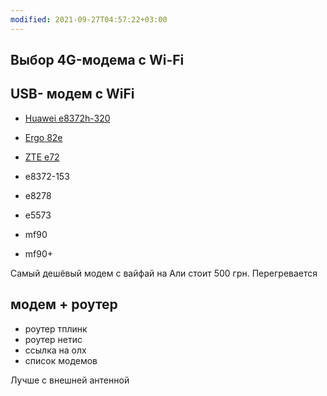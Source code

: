 ```yaml
---
modified: 2021-09-27T04:57:22+03:00
---
```


## Выбор 4G-модема с Wi-Fi

## USB- модем с WiFi
- [Huawei e8372h-320](https://elmir.ua/3g_4g_modems_and_routers/4g_modem_huawei_e3372h-320.html)
- [Ergo 82e](#)
- [ZTE e72](#)

- e8372-153
- e8278
- e5573
- mf90
- mf90+

Самый дешёвый модем с вайфай на Али стоит 500 грн. Перегревается 

## модем + роутер
- роутер тплинк
- роутер нетис
- ссылка на олх
- список модемов


Лучше с внешней антенной
